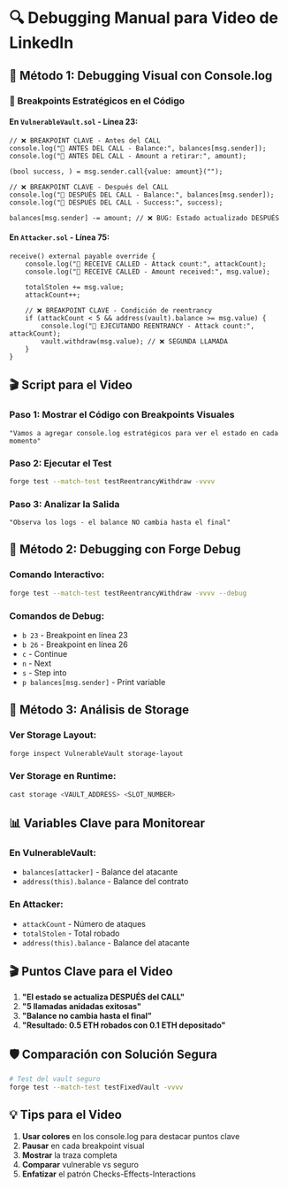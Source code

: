 # 🔍 Debugging Manual para Video de LinkedIn

## 🎯 Método 1: Debugging Visual con Console.log

### 📍 Breakpoints Estratégicos en el Código

#### En `VulnerableVault.sol` - Línea 23:
```solidity
// ❌ BREAKPOINT CLAVE - Antes del CALL
console.log("🛑 ANTES DEL CALL - Balance:", balances[msg.sender]);
console.log("🛑 ANTES DEL CALL - Amount a retirar:", amount);

(bool success, ) = msg.sender.call{value: amount}("");

// ❌ BREAKPOINT CLAVE - Después del CALL
console.log("🛑 DESPUÉS DEL CALL - Balance:", balances[msg.sender]);
console.log("🛑 DESPUÉS DEL CALL - Success:", success);

balances[msg.sender] -= amount; // ❌ BUG: Estado actualizado DESPUÉS
```

#### En `Attacker.sol` - Línea 75:
```solidity
receive() external payable override {
    console.log("🛑 RECEIVE CALLED - Attack count:", attackCount);
    console.log("🛑 RECEIVE CALLED - Amount received:", msg.value);
    
    totalStolen += msg.value;
    attackCount++;
    
    // ❌ BREAKPOINT CLAVE - Condición de reentrancy
    if (attackCount < 5 && address(vault).balance >= msg.value) {
        console.log("🛑 EJECUTANDO REENTRANCY - Attack count:", attackCount);
        vault.withdraw(msg.value); // ❌ SEGUNDA LLAMADA
    }
}
```

## 🎬 Script para el Video

### **Paso 1: Mostrar el Código con Breakpoints Visuales**
```
"Vamos a agregar console.log estratégicos para ver el estado en cada momento"
```

### **Paso 2: Ejecutar el Test**
```bash
forge test --match-test testReentrancyWithdraw -vvvv
```

### **Paso 3: Analizar la Salida**
```
"Observa los logs - el balance NO cambia hasta el final"
```

## 🎯 Método 2: Debugging con Forge Debug

### Comando Interactivo:
```bash
forge test --match-test testReentrancyWithdraw -vvvv --debug
```

### Comandos de Debug:
- `b 23` - Breakpoint en línea 23
- `b 26` - Breakpoint en línea 26
- `c` - Continue
- `n` - Next
- `s` - Step into
- `p balances[msg.sender]` - Print variable

## 🎯 Método 3: Análisis de Storage

### Ver Storage Layout:
```bash
forge inspect VulnerableVault storage-layout
```

### Ver Storage en Runtime:
```bash
cast storage <VAULT_ADDRESS> <SLOT_NUMBER>
```

## 📊 Variables Clave para Monitorear

### En VulnerableVault:
- `balances[attacker]` - Balance del atacante
- `address(this).balance` - Balance del contrato

### En Attacker:
- `attackCount` - Número de ataques
- `totalStolen` - Total robado
- `address(this).balance` - Balance del atacante

## 🎬 Puntos Clave para el Video

1. **"El estado se actualiza DESPUÉS del CALL"**
2. **"5 llamadas anidadas exitosas"**
3. **"Balance no cambia hasta el final"**
4. **"Resultado: 0.5 ETH robados con 0.1 ETH depositado"**

## 🛡️ Comparación con Solución Segura

```bash
# Test del vault seguro
forge test --match-test testFixedVault -vvvv
```

## 💡 Tips para el Video

1. **Usar colores** en los console.log para destacar puntos clave
2. **Pausar** en cada breakpoint visual
3. **Mostrar** la traza completa
4. **Comparar** vulnerable vs seguro
5. **Enfatizar** el patrón Checks-Effects-Interactions
